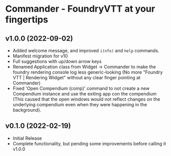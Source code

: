 # Commander - FoundryVTT at your fingertips

## v1.0.0 (2022-09-02)
- Added welcome message, and improved `i(nfo)` and `help` commands.
- Manifest migration for v10
- Full suggestions with up/down arrow keys
- Renamed Application class from Widget -> Commander to make the foundry rendering console log less generic-looking (No more "Foundry VTT | Rendering Widget" without any clear finger pointing at Commander)
- Fixed 'Open Compendium (comp)' command to not create a new Compendium instance and use the exiting app con the compendium (This caused that the open windows would not reflect changes on the underlying compendium even when they were happening in the background).


## v0.1.0 (2022-02-19)
- Initial Release
- Complete functionality, but pending some improvements before calling it v1.0.0